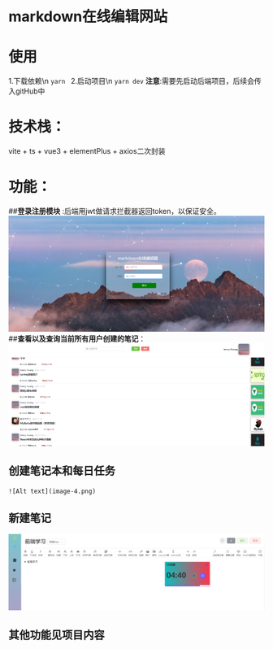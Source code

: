 # markdown在线编辑网站
# 使用
   1.下载依赖\n
    `yarn `
   2.启动项目\n
   `yarn dev`
   __注意__:需要先启动后端项目，后续会传入gitHub中
# 技术栈：
vite + ts + vue3 + elementPlus + axios二次封装
# 功能：
   ##__登录注册模块__ :后端用jwt做请求拦截器返回token，以保证安全。
    ![Alt text](image-1.png)
   ##__查看以及查询当前所有用户创建的笔记__：
    ![Alt text](image-3.png)
   ## __创建笔记本和每日任务__
    ![Alt text](image-4.png)
   ## __新建笔记__
   ![Alt text](image-6.png)
   ## __其他功能见项目内容__

 
